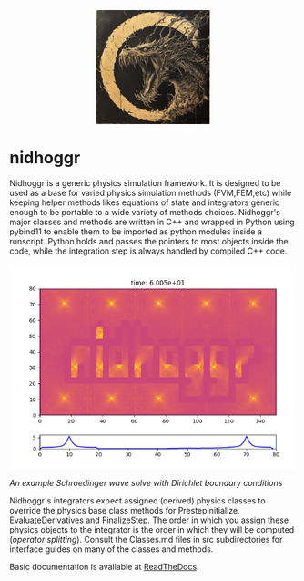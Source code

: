 <p align="center">
  <img src="docs/source/nithhewer.png" alt="Nidhoggr Logo" width="200">
</p>

# nidhoggr

Nidhoggr is a generic physics simulation framework. It is designed to be used as a base for varied physics simulation methods (FVM,FEM,etc)
while keeping helper methods likes equations of state and integrators generic enough to be portable to a wide variety of 
methods choices. Nidhoggr's major classes and methods are written in C++ and wrapped in Python using pybind11 to enable them to be imported
as python modules inside a runscript. Python holds and passes the pointers to most objects inside the code, while the integration step is
always handled by compiled C++ code.


![Schroedinger Waves](examples/logo_test.png)

*An example Schroedinger wave solve with Dirichlet boundary conditions*

Nidhoggr's integrators expect assigned (derived) physics classes to override the physics base class methods for PrestepInitialize, EvaluateDerivatives and FinalizeStep. The order in which you assign these physics objects to the integrator is the order in which they will be computed (*operator splitting*). Consult the Classes.md files in src subdirectories for interface guides on many of the classes and methods.

Basic documentation is available at [ReadTheDocs](https://nidhoggr.readthedocs.io).
